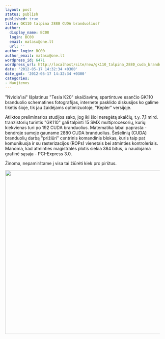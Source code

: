 ```yaml
---
layout: post
status: publish
published: true
title: GK110 talpina 2880 CUDA branduolius?
author:
  display_name: BC00
  login: BC00
  email: matasx@one.lt
  url: ''
author_login: BC00
author_email: matasx@one.lt
wordpress_id: 6471
wordpress_url: http://localhost/site/new/gk110_talpina_2880_cuda_branduolius/
date: '2012-05-17 14:32:34 +0300'
date_gmt: '2012-05-17 14:32:34 +0300'
categories:
- Naujienos
---
```

<p>
	&quot;Nvidia&#39;iai&quot; I&scaron;platinus &quot;Tesla K20&quot; skaičiavimų spartintuve esančio GK110 branduolio schematines fotografijas, internete pasklido diskusijos ko galime tikėtis &scaron;ioje, tik jau žaidėjams optimizuotoje, &quot;Kepler&quot; versijoje.</p>
<p>
	Atliktos preliminarios studijos sako, jog iki &scaron;iol neregėtą skaičių, t.y. 7,1 mlrd. tranzistorių turintis &quot;GK110&quot; gali talpinti 15 SMX multiprocesorių, kurių kiekvienas turi po 192 CUDA branduolius. Matematika labai paprasta - bendroje sumoje gauname 2880 CUDA branduolius. &Scaron;e&scaron;elinių (CUDA) branduolių darbą &quot;prižiūri&quot; centrinis komandinis blokas, kuris taip pat komunikuoja ir su rasterizacijos (ROPs) vienetais bei atminties kontroleriais. Manoma, kad atminties magistralės plotis siekia 384 bitus, o naudojama grafinė sąsaja - PCI-Express 3.0.</p>
<p>
	Žinoma, nepamir&scaron;tame į visa tai žiūrėti kiek pro pir&scaron;tus.</p>
<p>
	<img alt="" src="http://technews.lt/userfiles/155a.jpg" style="width: 520px; height: 532px;" /></p>
